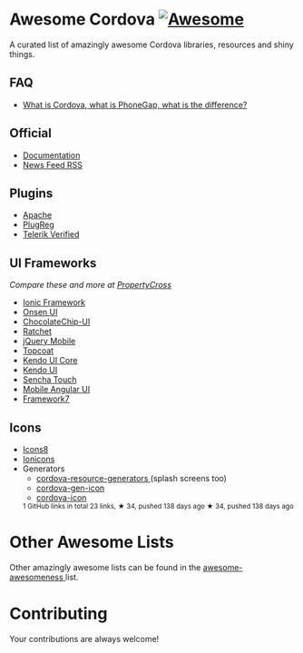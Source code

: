 <h1>
 Awesome Cordova
 <a href="https://github.com/sindresorhus/awesome">
  <img alt="Awesome" src="https://cdn.rawgit.com/sindresorhus/awesome/d7305f38d29fed78fa85652e3a63e154dd8e8829/media/badge.svg"/>
 </a>
</h1>
<p>
 A curated list of amazingly awesome Cordova libraries, resources and shiny things.
</p>
<h2>
 FAQ
</h2>
<ul>
 <li>
  <a href="http://ionicframework.com/blog/what-is-cordova-phonegap/">
   What is Cordova, what is PhoneGap, what is the difference?
  </a>
 </li>
</ul>
<h2>
 Official
</h2>
<ul>
 <li>
  <a href="https://cordova.apache.org/docs/en/edge/index.html">
   Documentation
  </a>
 </li>
 <li>
  <a href="https://cordova.apache.org/rss.xml">
   News Feed RSS
  </a>
 </li>
</ul>
<h2>
 Plugins
</h2>
<ul>
 <li>
  <a href="http://cordova.apache.org/plugins/">
   Apache
  </a>
 </li>
 <li>
  <a href="http://plugreg.com/">
   PlugReg
  </a>
 </li>
 <li>
  <a href="http://plugins.telerik.com/">
   Telerik Verified
  </a>
 </li>
</ul>
<h2>
 UI Frameworks
</h2>
<p>
 <em>
  Compare these and more at
  <a href="http://propertycross.com/">
   PropertyCross
  </a>
 </em>
</p>
<ul>
 <li>
  <a href="http://ionicframework.com/">
   Ionic Framework
  </a>
 </li>
 <li>
  <a href="http://onsenui.io/">
   Onsen UI
  </a>
 </li>
 <li>
  <a href="http://chocolatechip-ui.com/">
   ChocolateChip-UI
  </a>
 </li>
 <li>
  <a href="http://goratchet.com/">
   Ratchet
  </a>
 </li>
 <li>
  <a href="http://jquerymobile.com/">
   jQuery Mobile
  </a>
 </li>
 <li>
  <a href="http://topcoat.io/">
   Topcoat
  </a>
 </li>
 <li>
  <a href="http://www.telerik.com/kendo-ui/open-source-core">
   Kendo UI Core
  </a>
 </li>
 <li>
  <a href="http://www.telerik.com/kendo-ui">
   Kendo UI
  </a>
 </li>
 <li>
  <a href="http://www.sencha.com/products/touch/">
   Sencha Touch
  </a>
 </li>
 <li>
  <a href="http://mobileangularui.com/">
   Mobile Angular UI
  </a>
 </li>
 <li>
  <a href="http://www.idangero.us/framework7/">
   Framework7
  </a>
 </li>
</ul>
<h2>
 Icons
</h2>
<ul>
 <li>
  <a href="http://icons8.com/">
   Icons8
  </a>
 </li>
 <li>
  <a href="http://ionicons.com/">
   Ionicons
  </a>
 </li>
 <li>
  Generators
  <ul>
   <li>
    <a href="https://github.com/busterc/cordova-resource-generators">
     cordova-resource-generators
    </a>
    (splash screens too)
   </li>
   <li>
    <a href="https://www.npmjs.org/package/cordova-gen-icon">
     cordova-gen-icon
    </a>
   </li>
   <li>
    <a href="https://www.npmjs.org/package/cordova-icon">
     cordova-icon
    </a>
   </li>
  </ul>
  <sup>
   1 GitHub links in total 23 links, ★ 34, pushed 138 days ago
  </sup>
  <sup>
   &#9733 34, pushed 138 days ago
  </sup>
 </li>
</ul>
<h1>
 Other Awesome Lists
</h1>
<p>
 Other amazingly awesome lists can be found in the
 <a href="https://github.com/bayandin/awesome-awesomeness">
  awesome-awesomeness
 </a>
 list.
</p>
<h1>
 Contributing
</h1>
<p>
 Your contributions are always welcome!
</p>
